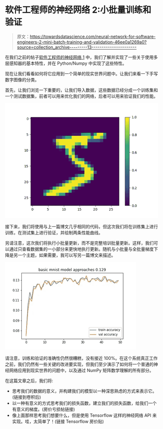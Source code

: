 # 软件工程师的神经网络 2:小批量训练和验证

> 原文：<https://towardsdatascience.com/neural-network-for-software-engineers-2-mini-batch-training-and-validation-46ee0a1269a0?source=collection_archive---------13----------------------->

在我们之前的帖子[软件工程师的神经网络 1](https://medium.com/@leetandata/neural-network-introduction-for-software-engineers-1611d382c6aa) 中，我们了解并实现了一些关于使用多层感知器的基本特性，并在 Python/Numpy 中实现了这些特性。

现在让我们看看如何将它应用到一个简单的现实世界问题中。让我们来看一下手写数字图像的分类。

首先，让我们浏览一下重要的，让我们导入数据，这些数据已经分成一个训练集和一个测试数据集，前者可以用来优化我们的网络，后者可以用来验证我们的性能。

![](img/ce3b48d11a7b42baf78e60c6364330e6.png)

接下来，我们将使用与上一篇博文几乎相同的代码，但这次我们将在训练集上进行训练，在测试集上进行验证，并绘制两条性能曲线。

另请注意，这次我们将执行小批量更新，而不是完整培训批量更新。这样，我们可以通过只查看数据集的一小部分来更快地执行更新。随机与小批量与全批量梯度下降是另一个主题，如果需要，我可以写另一篇博文来描述。

![](img/e7a52f33ff19a75ac8f35ed60e0e9b8e.png)

请注意，训练和验证的准确性仍然很糟糕，没有接近 100%。在这个系统真正工作之前，我们仍然有一些关键的改进要实现，但我们至少演示了如何将一个普通的神经网络应用到现实世界的问题中，以及通过 NumPy 矩阵数学理解的所有部分。

在这篇文章之后，我们将:

*   思考我们的数据的意义，并构建我们的模型以一种深思熟虑的方式来表示它。(链接到卷积后)
*   以一种有意义的方式思考我们的损失函数，建立我们的损失函数，给我们一个有意义的梯度。(房价亏损帖链接)
*   像上面那样思考我们想要什么，但是使用 Tensorflow 这样的神经网络 API 来实现。哇，太简单了！(链接 Tensorflow 房价贴)